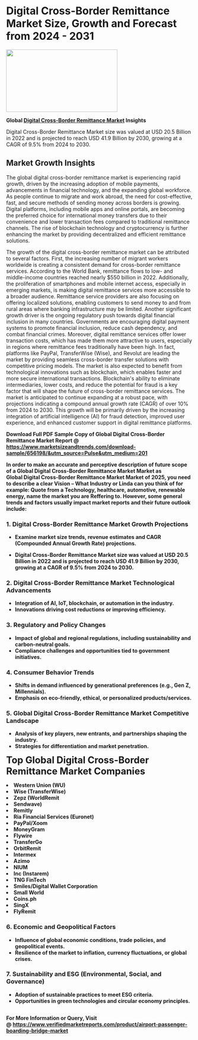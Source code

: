 <H1>Digital Cross-Border Remittance Market Size, Growth and Forecast from 2024 - 2031</H1><img class="aligncenter size-medium wp-image-584254" src="https://thirdeyenews.in/wp-content/uploads/2024/09/Global-Market-Research-300x168.jpeg" alt="" width="300" height="168" /><p><strong>Global&nbsp;<a href="https://www.marketsizeandtrends.com/download-sample/656198/&amp;utm_source=Pulse&amp;utm_medium=201">Digital Cross-Border Remittance Market</a> Insights</strong></p><p>Digital Cross-Border Remittance Market size was valued at USD 20.5 Billion in 2022 and is projected to reach USD 41.9 Billion by 2030, growing at a CAGR of 9.5% from 2024 to 2030.</p><p><h2>Market Growth Insights</h2> <p>The global digital cross-border remittance market is experiencing rapid growth, driven by the increasing adoption of mobile payments, advancements in financial technology, and the expanding global workforce. As people continue to migrate and work abroad, the need for cost-effective, fast, and secure methods of sending money across borders is growing. Digital platforms, including mobile apps and online portals, are becoming the preferred choice for international money transfers due to their convenience and lower transaction fees compared to traditional remittance channels. The rise of blockchain technology and cryptocurrency is further enhancing the market by providing decentralized and efficient remittance solutions.</p> <p><strong></strong></p> <p>The growth of the digital cross-border remittance market can be attributed to several factors. First, the increasing number of migrant workers worldwide is creating a consistent demand for cross-border remittance services. According to the World Bank, remittance flows to low- and middle-income countries reached nearly $550 billion in 2022. Additionally, the proliferation of smartphones and mobile internet access, especially in emerging markets, is making digital remittance services more accessible to a broader audience. Remittance service providers are also focusing on offering localized solutions, enabling customers to send money to and from rural areas where banking infrastructure may be limited. Another significant growth driver is the ongoing regulatory push towards digital financial inclusion in many countries. Governments are encouraging digital payment systems to promote financial inclusion, reduce cash dependency, and combat financial crimes. Moreover, digital remittance services offer lower transaction costs, which has made them more attractive to users, especially in regions where remittance fees traditionally have been high. In fact, platforms like PayPal, TransferWise (Wise), and Revolut are leading the market by providing seamless cross-border transfer solutions with competitive pricing models. The market is also expected to benefit from technological innovations such as blockchain, which enables faster and more secure international transactions. Blockchain's ability to eliminate intermediaries, lower costs, and reduce the potential for fraud is a key factor that will shape the future of cross-border remittance services. The market is anticipated to continue expanding at a robust pace, with projections indicating a compound annual growth rate (CAGR) of over 10% from 2024 to 2030. This growth will be primarily driven by the increasing integration of artificial intelligence (AI) for fraud detection, improved user experience, and enhanced customer support in digital remittance platforms. <p><strong></p><p><span class=""><strong>Download Full PDF Sample Copy of Global Digital Cross-Border Remittance Market Report</strong> @ <a href="https://www.marketsizeandtrends.com/download-sample/656198/&amp;utm_source=Pulse&amp;utm_medium=201" target="_blank">https://www.marketsizeandtrends.com/download-sample/656198/&amp;utm_source=Pulse&amp;utm_medium=201</a></span></p><p>In order to make an accurate and perceptive description of future scope of a Global&nbsp;Digital Cross-Border Remittance Market Market as Global&nbsp;Digital Cross-Border Remittance Market Market of 2025, you need to describe a clear Vision &ndash; What Industry or Linda can you think of for example: Quote from a Technology, healthcare, automotive, renewable energy, name the market you are Reffering to. However, some general trends and factors usually impact market reports and their future outlook include:</p><h3>1.&nbsp;<strong>Digital Cross-Border Remittance Market Growth Projections</strong></h3><ul><li>Examine market size trends, revenue estimates and CAGR (Compounded Annual Growth Rate) projections.</li><li><p>Digital Cross-Border Remittance Market size was valued at USD 20.5 Billion in 2022 and is projected to reach USD 41.9 Billion by 2030, growing at a CAGR of 9.5% from 2024 to 2030.</p></li></ul><h3>2.&nbsp;<strong>Digital Cross-Border Remittance Market Technological Advancements</strong></h3><ul><li>Integration of AI, IoT, blockchain, or automation in the industry.</li><li>Innovations driving cost reductions or improving efficiency.</li></ul><h3>3.&nbsp;<strong>Regulatory and Policy Changes</strong></h3><ul><li>Impact of global and regional regulations, including sustainability and carbon-neutral goals.</li><li>Compliance challenges and opportunities tied to government initiatives.</li></ul><h3>4.&nbsp;<strong>Consumer Behavior Trends</strong></h3><ul><li>Shifts in demand influenced by generational preferences (e.g., Gen Z, Millennials).</li><li>Emphasis on eco-friendly, ethical, or personalized products/services.</li></ul><h3>5.&nbsp;<strong>Global Digital Cross-Border Remittance Market Competitive Landscape</strong></h3><ul><li>Analysis of key players, new entrants, and partnerships shaping the industry.</li><li>Strategies for differentiation and market penetration.</li></ul><p data-pm-slice="1 1 []"><span style="color: inherit; font-family: inherit; font-size: 25px;">Top Global Digital Cross-Border Remittance Market Companies</span></p><div class="" data-test-id=""><p><li>Western Union (WU)</li><li> Wise (TransferWise)</li><li> Zepz (WorldRemit</li><li> Sendwave)</li><li> Remitly</li><li> Ria Financial Services (Euronet)</li><li> PayPal/Xoom</li><li> MoneyGram</li><li> Flywire</li><li> TransferGo</li><li> OrbitRemit</li><li> Intermex</li><li> Azimo</li><li> NIUM</li><li> Inc (Instarem)</li><li> TNG FinTech</li><li> Smiles/Digital Wallet Corporation</li><li> Small World</li><li> Coins.ph</li><li> SingX</li><li> FlyRemit</li></p></div><h3>6.&nbsp;<strong>Economic and Geopolitical Factors</strong></h3><ul><li>Influence of global economic conditions, trade policies, and geopolitical events.</li><li>Resilience of the market to inflation, currency fluctuations, or global crises.</li></ul><h3>7.&nbsp;<strong>Sustainability and ESG (Environmental, Social, and Governance)</strong></h3><ul><li>Adoption of sustainable practices to meet ESG criteria.</li><li>Opportunities in green technologies and circular economy principles.</li></ul><h2><strong style="font-size: 14px;">For More Information or Query, Visit @&nbsp;</strong><a style="background-color: #ffffff; font-size: 14px;" href="https://www.marketsizeandtrends.com/report/digital-cross-border-remittance-market/" target="_blank">https://www.verifiedmarketreports.com/product/airport-passenger-boarding-bridge-market</a></h2>
